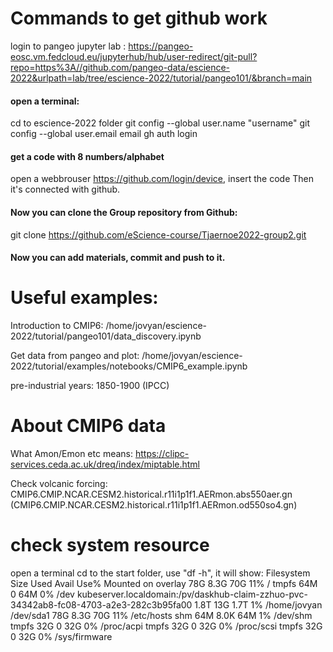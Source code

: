 # Commands to get github work
login to pangeo jupyter lab : https://pangeo-eosc.vm.fedcloud.eu/jupyterhub/hub/user-redirect/git-pull?repo=https%3A//github.com/pangeo-data/escience-2022&urlpath=lab/tree/escience-2022/tutorial/pangeo101/&branch=main

#### open a terminal: 
cd to escience-2022 folder
git config --global user.name "username"
git config --global user.email email
gh auth login

#### get a code with 8 numbers/alphabet
open a webbrouser https://github.com/login/device, insert the code
Then it's connected with github.

#### Now you can clone the Group repository from Github:
git clone https://github.com/eScience-course/Tjaernoe2022-group2.git

#### Now you can add materials, commit and push to it.

# Useful examples:
Introduction to CMIP6:
/home/jovyan/escience-2022/tutorial/pangeo101/data_discovery.ipynb

Get data from pangeo and plot:
/home/jovyan/escience-2022/tutorial/examples/notebooks/CMIP6_example.ipynb

pre-industrial years: 1850-1900 (IPCC) 

# About CMIP6 data
What Amon/Emon etc means: https://clipc-services.ceda.ac.uk/dreq/index/miptable.html

Check volcanic forcing: CMIP6.CMIP.NCAR.CESM2.historical.r11i1p1f1.AERmon.abs550aer.gn (CMIP6.CMIP.NCAR.CESM2.historical.r11i1p1f1.AERmon.od550so4.gn)

# check system resource
open a terminal cd to the start folder, use "df -h", it will show:
Filesystem                                                                               Size  Used Avail Use% Mounted on
overlay                                                                                   78G  8.3G   70G  11% /
tmpfs                                                                                     64M     0   64M   0% /dev
kubeserver.localdomain:/pv/daskhub-claim-zzhuo-pvc-34342ab8-fc08-4703-a2e3-282c3b95fa00  1.8T   13G  1.7T   1% /home/jovyan
/dev/sda1                                                                                 78G  8.3G   70G  11% /etc/hosts
shm                                                                                       64M  8.0K   64M   1% /dev/shm
tmpfs                                                                                     32G     0   32G   0% /proc/acpi
tmpfs                                                                                     32G     0   32G   0% /proc/scsi
tmpfs                                                                                     32G     0   32G   0% /sys/firmware